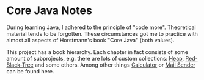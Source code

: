 # Core Java Notes

During learning Java, I adhered to the principle of "code more".
Theoretical material tends to be forgotten. These circumstances
got me to practice with almost all aspects of Horstmann's book
"Core Java" (both values).

This project has a book hierarchy. Each chapter in fact consists of
some amount of subprojects, e.g. there are lots of custom
collections:
[Heap](https://github.com/druyaned/core-java-notes/tree/main/src/main/java/druyaned/corejava/vol1/ch09/src/heap),
[Red-Black-Tree](https://github.com/druyaned/core-java-notes/tree/main/src/main/java/druyaned/corejava/vol1/ch09/src/rbt)
and some others.
Among other things
[Calculator](https://github.com/druyaned/core-java-notes/tree/main/src/main/java/druyaned/corejava/vol1/ch12/src/calc)
or
[Mail Sender](https://github.com/druyaned/core-java-notes/blob/main/src/main/java/druyaned/corejava/vol2/ch04/src/P06Mail.java)
can be found here.
